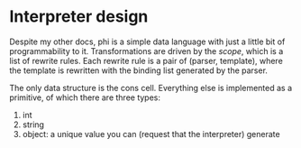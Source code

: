 # Interpreter design
Despite my other docs, phi is a simple data language with just a little bit of
programmability to it. Transformations are driven by the _scope_, which is a
list of rewrite rules. Each rewrite rule is a pair of (parser, template), where
the template is rewritten with the binding list generated by the parser.

The only data structure is the cons cell. Everything else is implemented as a
primitive, of which there are three types:

1. int
2. string
3. object: a unique value you can (request that the interpreter) generate
